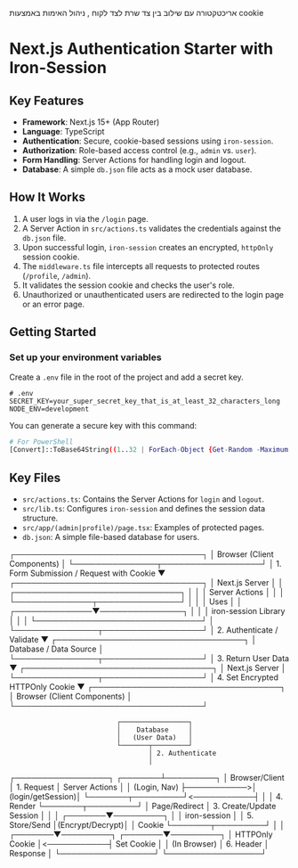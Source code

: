 אריכטקטורה עם שילוב בין צד שרת לצד לקוח , ניהול האימות באמצעות cookie 

# Next.js Authentication Starter with Iron-Session

## Key Features

-   **Framework**: Next.js 15+ (App Router)
-   **Language**: TypeScript
-   **Authentication**: Secure, cookie-based sessions using `iron-session`.
-   **Authorization**: Role-based access control (e.g., `admin` vs. `user`).
-   **Form Handling**: Server Actions for handling login and logout.
-   **Database**: A simple `db.json` file acts as a mock user database.

## How It Works

1.  A user logs in via the `/login` page.
2.  A Server Action in `src/actions.ts` validates the credentials against the `db.json` file.
3.  Upon successful login, `iron-session` creates an encrypted, `httpOnly` session cookie.
4.  The `middleware.ts` file intercepts all requests to protected routes (`/profile`, `/admin`).
5.  It validates the session cookie and checks the user's role.
6.  Unauthorized or unauthenticated users are redirected to the login page or an error page.

## Getting Started



###  Set up your environment variables

Create a `.env` file in the root of the project and add a secret key.

```properties
# .env
SECRET_KEY=your_super_secret_key_that_is_at_least_32_characters_long
NODE_ENV=development
```

You can generate a secure key with this command:
```bash
# For PowerShell
[Convert]::ToBase64String((1..32 | ForEach-Object {Get-Random -Maximum 256}) -as [byte[]])
```



## Key Files

-   `src/actions.ts`: Contains the Server Actions for `login` and `logout`.
-   `src/lib.ts`: Configures `iron-session` and defines the session data structure.
-   `src/app/(admin|profile)/page.tsx`: Examples of protected pages.
-   `db.json`: A simple file-based database for users.

┌──────────────────────────────────┐
│   Browser (Client Components)    │
└───────────────┬──────────────────┘
                │ 1. Form Submission / Request with Cookie
                ▼
┌──────────────────────────────────┐
│          Next.js Server          │
│ ┌──────────────────────────────┐ │
│ │        Server Actions        │ │
│ └──────────────┬───────────────┘ │
│                │ Uses            │
│ ┌──────────────▼───────────────┐ │
│ │      iron-session Library    │ │
│ └──────────────────────────────┘ │
└───────────────┬──────────────────┘
                │ 2. Authenticate / Validate
                ▼
┌──────────────────────────────────┐
│     Database / Data Source       │
└───────────────┬──────────────────┘
                │ 3. Return User Data
                ▼
┌──────────────────────────────────┐
│          Next.js Server          │
└───────────────┬──────────────────┘
                │ 4. Set Encrypted HTTPOnly Cookie
                ▼
┌──────────────────────────────────┐
│   Browser (Client Components)    │
└──────────────────────────────────┘

                               ┌─────────────────┐
                               │    Database     │
                               │   (User Data)   │
                               └───────┬─────────┘
                                       │ 2. Authenticate
                                       │
┌─────────────────┐            ┌───────┴─────────┐
│ Browser/Client  │ 1. Request │  Server Actions │
│ (Login, Nav)    ├───────────>│ (login/getSession)│
└───────┬─────────┘<───────────┤                 │
        │           4. Render  └───────┬─────────┘
        │           Page/Redirect      │ 3. Create/Update Session
        │                              │
        │                      ┌───────▼─────────┐
        │                      │  iron-session   │
        │ 5. Store/Send        │(Encrypt/Decrypt)│
        │   Cookie             └───────┬─────────┘
        │                              │
┌───────▼─────────┐            ┌───────▼─────────┐
│ HTTPOnly Cookie │<───────────┤   Set Cookie    │
│ (In Browser)    │  6. Header │   Response      │
└─────────────────┘            └─────────────────┘
